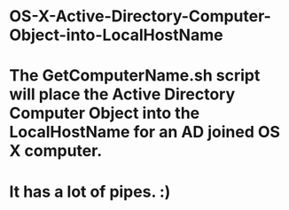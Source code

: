 # OS-X-Active-Directory-Computer-Object-into-LocalHostName
# The GetComputerName.sh script will place the Active Directory Computer Object into the LocalHostName for an AD joined OS X computer.
# It has a lot of pipes. :)
